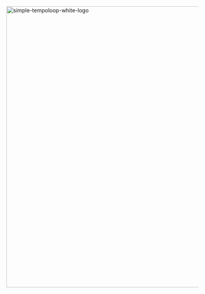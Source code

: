 <img width="1408" height="736" alt="simple-tempoloop-white-logo" src="https://github.com/user-attachments/assets/39115d6f-1afa-4cf8-a101-bb7b64abfd1f" />
